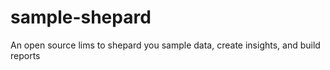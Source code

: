 # sample-shepard
An open source lims to shepard you sample data, create insights, and build reports

